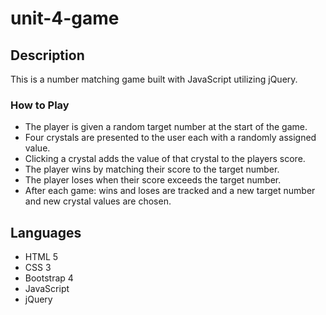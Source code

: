 # unit-4-game

## Description
This is a number matching game built with JavaScript utilizing jQuery.

### How to Play
  * The player is given a random target number at the start of the game.
  * Four crystals are presented to the user each with a randomly assigned value.
  * Clicking a crystal adds the value of that crystal to the players score.
  * The player wins by matching their score to the target number.
  * The player loses when their score exceeds the target number.
  * After each game: wins and loses are tracked and a new target number and new crystal values are chosen.

## Languages
  * HTML 5
  * CSS 3
  * Bootstrap 4
  * JavaScript
  * jQuery
